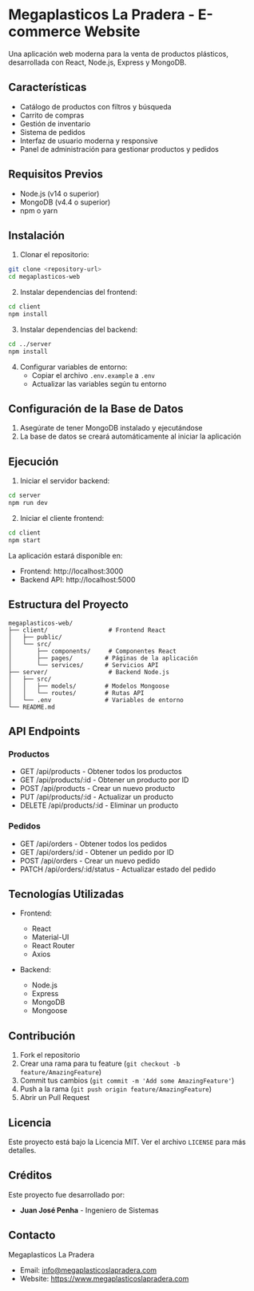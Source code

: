 # Megaplasticos La Pradera - E-commerce Website

Una aplicación web moderna para la venta de productos plásticos, desarrollada con React, Node.js, Express y MongoDB.

## Características

- Catálogo de productos con filtros y búsqueda
- Carrito de compras
- Gestión de inventario
- Sistema de pedidos
- Interfaz de usuario moderna y responsive
- Panel de administración para gestionar productos y pedidos

## Requisitos Previos

- Node.js (v14 o superior)
- MongoDB (v4.4 o superior)
- npm o yarn

## Instalación

1. Clonar el repositorio:
```bash
git clone <repository-url>
cd megaplasticos-web
```

2. Instalar dependencias del frontend:
```bash
cd client
npm install
```

3. Instalar dependencias del backend:
```bash
cd ../server
npm install
```

4. Configurar variables de entorno:
   - Copiar el archivo `.env.example` a `.env`
   - Actualizar las variables según tu entorno

## Configuración de la Base de Datos

1. Asegúrate de tener MongoDB instalado y ejecutándose
2. La base de datos se creará automáticamente al iniciar la aplicación

## Ejecución

1. Iniciar el servidor backend:
```bash
cd server
npm run dev
```

2. Iniciar el cliente frontend:
```bash
cd client
npm start
```

La aplicación estará disponible en:
- Frontend: http://localhost:3000
- Backend API: http://localhost:5000

## Estructura del Proyecto

```
megaplasticos-web/
├── client/                 # Frontend React
│   ├── public/
│   └── src/
│       ├── components/     # Componentes React
│       ├── pages/         # Páginas de la aplicación
│       └── services/      # Servicios API
├── server/                 # Backend Node.js
│   ├── src/
│   │   ├── models/        # Modelos Mongoose
│   │   └── routes/        # Rutas API
│   └── .env               # Variables de entorno
└── README.md
```

## API Endpoints

### Productos
- GET /api/products - Obtener todos los productos
- GET /api/products/:id - Obtener un producto por ID
- POST /api/products - Crear un nuevo producto
- PUT /api/products/:id - Actualizar un producto
- DELETE /api/products/:id - Eliminar un producto

### Pedidos
- GET /api/orders - Obtener todos los pedidos
- GET /api/orders/:id - Obtener un pedido por ID
- POST /api/orders - Crear un nuevo pedido
- PATCH /api/orders/:id/status - Actualizar estado del pedido

## Tecnologías Utilizadas

- Frontend:
  - React
  - Material-UI
  - React Router
  - Axios

- Backend:
  - Node.js
  - Express
  - MongoDB
  - Mongoose

## Contribución

1. Fork el repositorio
2. Crear una rama para tu feature (`git checkout -b feature/AmazingFeature`)
3. Commit tus cambios (`git commit -m 'Add some AmazingFeature'`)
4. Push a la rama (`git push origin feature/AmazingFeature`)
5. Abrir un Pull Request

## Licencia

Este proyecto está bajo la Licencia MIT. Ver el archivo `LICENSE` para más detalles.

## Créditos

Este proyecto fue desarrollado por:
- **Juan José Penha** - Ingeniero de Sistemas

## Contacto

Megaplasticos La Pradera
- Email: info@megaplasticoslapradera.com
- Website: https://www.megaplasticoslapradera.com 